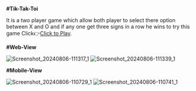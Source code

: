 **#Tik-Tak-Toi**

It is a two player game which allow both player to select there option between X and O 
and if any one get three signs in a row he wins to try this game
Click👉[Click to Play](https://60ezyhmrrhwwhu0tpa8alw.on.drv.tw/www.TikTakToi.com/).


**#Web-View**

![Screenshot_20240806-111317_1](https://github.com/user-attachments/assets/e0582c01-8785-4b22-a3fb-6182a730fa88)
![Screenshot_20240806-111339_1](https://github.com/user-attachments/assets/fe6cd47a-fb83-4c3a-b42f-cbe28051288b)

**#Mobile-View**

![Screenshot_20240806-110729_1](https://github.com/user-attachments/assets/e49201fc-7d95-43cf-8cc4-b99ce9c8e5a6)
![Screenshot_20240806-110741_1](https://github.com/user-attachments/assets/bc7a2f10-4560-403e-a90c-96e42adb0e91)
